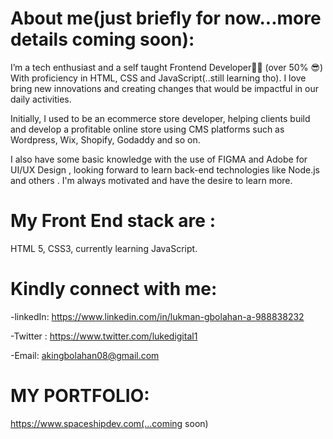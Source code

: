 # About me(just briefly for now...more details coming soon):
I’m a tech enthusiast and a self taught Frontend Developer👨‍💻 (over 50% 😎) With proficiency in HTML, CSS and JavaScript(..still learning tho).
I love bring new innovations and creating changes that would be impactful in our daily activities. 

Initially, I used to be an ecommerce store developer, helping clients build and develop a profitable online store using CMS platforms such as Wordpress, Wix, Shopify, Godaddy and so on.

I also have some basic knowledge with the use of FIGMA and Adobe for UI/UX Design , looking forward to learn back-end technologies like Node.js and others . 
I'm always motivated and have the desire to learn more.

# My Front End stack are :
HTML 5, CSS3, currently learning JavaScript.


# Kindly connect with me:
-linkedIn: https://www.linkedin.com/in/lukman-gbolahan-a-988838232

-Twitter : https://www.twitter.com/lukedigital1 

-Email: akingbolahan08@gmail.com

# MY PORTFOLIO:
https://www.spaceshipdev.com(...coming soon)
